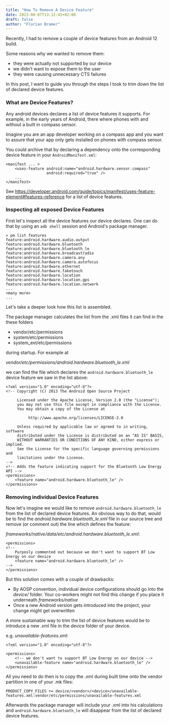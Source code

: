 ```yaml
---
title: "How To Remove A Device Feature"
date: 2023-08-07T13:12:43+02:00
draft: false
author: "Florian Bramer"
---
```


Recently, I had to remove a couple of device features from an Android 12 build.

Some reasons why we wanted to remove them:

- they were actually not supported by our device
- we didn't want to expose them to the user
- they were causing unnecessary CTS failures

In this post, I want to guide you through the steps I took to trim down the list of declared device features.

### What are Device Features?

Any android devices declares a list of device features it supports. For example, in the early years of Android, there where phones with and without a built in compass sensor.

Imagine you are an app developer working on a compass app and you want to assure that your app only gets installed on phones with compass sensor.

You could archive that by declaring a dependency onto the corresponding device feature in your `AndroidManifest.xml`:

```
<manifest ... >
    <uses-feature android:name="android.hardware.sensor.compass"
                  android:required="true" />
    ...
</manifest>
```

See https://developer.android.com/guide/topics/manifest/uses-feature-element#features-reference for a list of device features.

### Inspecting all exposed Device Features

First let's inspect all the device features our device declares. One can do that by using an `adb shell` session and Android's package manager.

```
> pm list features
feature:android.hardware.audio.output
feature:android.hardware.bluetooth
feature:android.hardware.bluetooth_le
feature:android.hardware.broadcastradio
feature:android.hardware.camera.any
feature:android.hardware.camera.autofocus
feature:android.hardware.ethernet
feature:android.hardware.faketouch
feature:android.hardware.location
feature:android.hardware.location.gps
feature:android.hardware.location.network
...
<many more>
...
```

Let's take a deeper look how this list is assembled.

The package manager calculates the list from the .xml files it can find in the these folders

- vendor/etc/permissions
- system/etc/permissions
- system_ext/etc/permissions

during startup. For example at

_vendor/etc/permissions/android.hardware.bluetooth_le.xml_

we can find the file which declares the `android.hardware.bluetooth_le` device feature we saw in the list above:

```
<?xml version="1.0" encoding="utf-8"?>
<!-- Copyright (C) 2013 The Android Open Source Project

     Licensed under the Apache License, Version 2.0 (the "License");
     you may not use this file except in compliance with the License.
     You may obtain a copy of the License at

          http://www.apache.org/licenses/LICENSE-2.0

     Unless required by applicable law or agreed to in writing, software
     distributed under the License is distributed on an "AS IS" BASIS,
     WITHOUT WARRANTIES OR CONDITIONS OF ANY KIND, either express or implied.
     See the License for the specific language governing permissions and
     limitations under the License.
-->
<!-- Adds the feature indicating support for the Bluetooth Low Energy API -->
<permissions>
    <feature name="android.hardware.bluetooth_le" />
</permissions>
```

### Removing individual Device Features

Now let's imagine we would like to remove `android.hardware.bluetooth_le` from the list of declared device features. An obvious way to do that, would be to find the _android.hardware.bluetooth_le.xml_ file in our source tree and remove (or comment out) the line which defines the feature:

_frameworks/native/data/etc/android.hardware.bluetooth_le.xml_:
```
<permissions>
<!--
    Purposly commented out because we don't want to support BT Low Energy on our device
    <feature name="android.hardware.bluetooth_le" />
-->
</permissions>
```

But this solution comes with a couple of drawbacks:
- By AOSP convention, individual device configurations should go into the _device/_ folder. Your co-workers might not find this change if you place it underneath _frameworks/native_
- Once a new Android version gets introduced into the project, your change might get overwritten

A more sustainable way to trim the list of device features would be to introduce a new .xml file in the device folder of your device.

e.g. _unavailable-features.xml_:

```
<?xml version="1.0" encoding="utf-8"?>

<permissions>
    <!-- we don't want to support BT Low Energy on our device -->
    <unavailable-feature name="android.hardware.bluetooth_le" />
</permissions>
```

All you need to do then is to copy the .xml during built time onto the vendor partition in one of your .mk files:

```
PRODUCT_COPY_FILES += device/<vendor>/<device>/unavailable-features.xml:vendor/etc/permissions/unavailable-features.xml
```

Afterwards the package manager will include your .xml into his calculations and `android.hardware.bluetooth_le` will disappear from the list of declared device features.